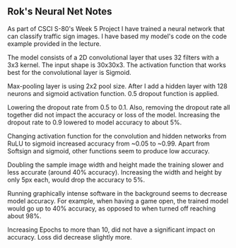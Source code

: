 ## Rok's Neural Net Notes
 
As part of CSCI S-80's Week 5 Project I have trained a neural network that can classify traffic sign images. 
I have based my model's code on the code example provided in the lecture. 
 
The model consists of a 2D convolutional layer that uses 32 filters with a 3x3 kernel. The input shape is 30x30x3. The activation function that works best for the convolutional layer is Sigmoid. 
 
Max-pooling layer is using 2x2 pool size. After I add a hidden layer with 128 neurons and sigmoid activation function. 0.5 dropout function is applied. 
 
Lowering the dropout rate from 0.5 to 0.1. Also, removing the dropout rate all together did not impact the accuracy or loss of the model. Increasing the dropout rate to 0.9 lowered to model accuracy to about 5%.
 
Changing activation function for the convolution and hidden networks from RuLU to sigmoid increased accuracy from ~0.05 to ~0.99. Apart from Softsign and sigmoid, other functions seem to produce low accuracy.
 
Doubling the sample image width and height made the training slower and less accurate (around 40% accuracy). Increasing the width and height by only 5px each, would drop the accuracy to 5%.  
 
Running graphically intense software in the background seems to decrease model accuracy. For example, when having a game open, the trained model would go up to 40% accuracy, as opposed to when turned off reaching about 98%. 
 
Increasing Epochs to more than 10, did not have a significant impact on accuracy. Loss did decrease slightly more.